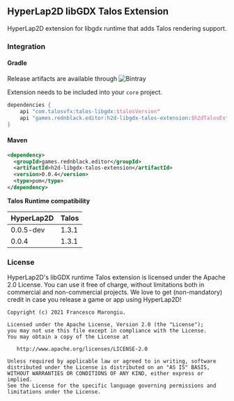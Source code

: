 ## HyperLap2D libGDX Talos Extension

HyperLap2D extension for libgdx runtime that adds Talos rendering support.

### Integration

#### Gradle
Release artifacts are available through ![Bintray](https://img.shields.io/bintray/v/rednblackgames/HyperLap2D/h2d-libgdx-talos-extension) 

Extension needs to be included into your `core` project.
```groovy
dependencies {
    api "com.talosvfx:talos-libgdx:$talosVersion"
    api "games.rednblack.editor:h2d-libgdx-talos-extension:$h2dTalosExtension"
}
```

#### Maven
```xml
<dependency>
  <groupId>games.rednblack.editor</groupId>
  <artifactId>h2d-libgdx-talos-extension</artifactId>
  <version>0.0.4</version>
  <type>pom</type>
</dependency>
```

**Talos Runtime compatibility**

| HyperLap2D         | Talos              |
| ------------------ | ------------------ |
| 0.0.5-dev          | 1.3.1              |
| 0.0.4              | 1.3.1              |

### License
HyperLap2D's libGDX runtime Talos extension is licensed under the Apache 2.0 License. You can use it free of charge, without limitations both in commercial and non-commercial projects. We love to get (non-mandatory) credit in case you release a game or app using HyperLap2D!

```
Copyright (c) 2021 Francesco Marongiu.

Licensed under the Apache License, Version 2.0 (the "License");
you may not use this file except in compliance with the License.
You may obtain a copy of the License at

   http://www.apache.org/licenses/LICENSE-2.0

Unless required by applicable law or agreed to in writing, software
distributed under the License is distributed on an "AS IS" BASIS,
WITHOUT WARRANTIES OR CONDITIONS OF ANY KIND, either express or implied.
See the License for the specific language governing permissions and
limitations under the License.